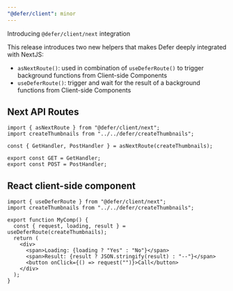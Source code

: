```yaml
---
"@defer/client": minor
---
```


Introducing `@defer/client/next` integration

This release introduces two new helpers that makes Defer deeply integrated with NextJS:

- `asNextRoute()`: used in combination of `useDeferRoute()` to trigger background functions from Client-side Components
- `useDeferRoute()`: trigger and wait for the result of a background functions from Client-side Components

## Next API Routes

```tsx
import { asNextRoute } from "@defer/client/next";
import createThumbnails from "../../defer/createThumbnails";

const { GetHandler, PostHandler } = asNextRoute(createThumbnails);

export const GET = GetHandler;
export const POST = PostHandler;
```

## React client-side component

```tsx
import { useDeferRoute } from "@defer/client/next";
import createThumbnails from "../../defer/createThumbnails";

export function MyComp() {
  const { request, loading, result } = useDeferRoute(createThumbnails);
  return (
    <div>
      <span>Loading: {loading ? "Yes" : "No"}</span>
      <span>Result: {result ? JSON.stringify(result) : "--"}</span>
      <button onClick={() => request("")}>Call</button>
    </div>
  );
}
```
